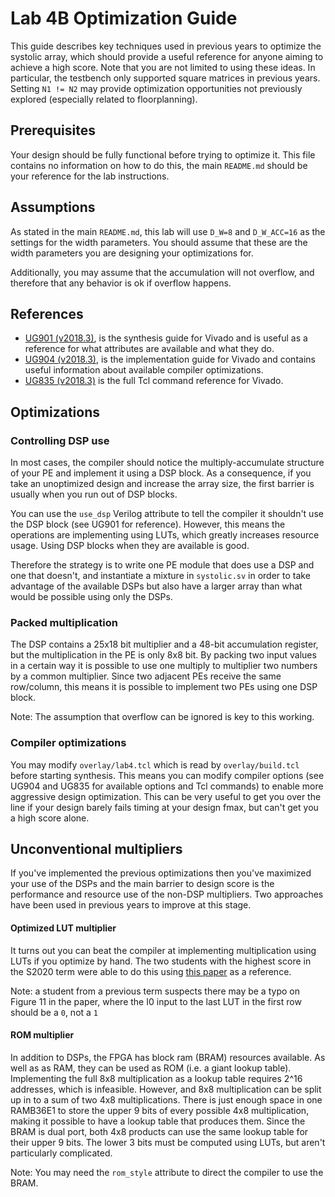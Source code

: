 # Lab 4B Optimization Guide

This guide describes key techniques used in previous years to optimize the
systolic array, which should provide a useful reference for anyone aiming to
achieve a high score. Note that you are not limited to using these ideas. In
particular, the testbench only supported square matrices in previous years.
Setting `N1 != N2` may provide optimization opportunities not previously
explored (especially related to floorplanning).

## Prerequisites

Your design should be fully functional before trying to optimize it. This
file contains no information on how to do this, the main `README.md` should be
your reference for the lab instructions.

## Assumptions

As stated in the main `README.md`, this lab will use `D_W=8` and `D_W_ACC=16`
as the settings for the width parameters. You should assume that these are the
width parameters you are designing your optimizations for.

Additionally, you may assume that the accumulation will not overflow, and
therefore that any behavior is ok if overflow happens.

## References

- [UG901 (v2018.3)](https://www.xilinx.com/support/documentation/sw_manuals/xilinx2018_3/ug901-vivado-synthesis.pdf),
is the synthesis guide for Vivado and is useful as a reference for what attributes are available and what they do.
- [UG904 (v2018.3)](https://www.xilinx.com/support/documentation/sw_manuals/xilinx2018_3/ug901-vivado-synthesis.pdf),
is the implementation guide for Vivado and contains useful information about available compiler optimizations.
- [UG835 (v2018.3)](https://www.xilinx.com/support/documentation/sw_manuals/xilinx2018_3/ug835-vivado-tcl-commands.pdf)
is the full Tcl command reference for Vivado.

## Optimizations

### Controlling DSP use

In most cases, the compiler should notice the multiply-accumulate structure of
your PE and implement it using a DSP block. As a consequence, if you take an
unoptimized design and increase the array size, the first barrier is usually
when you run out of DSP blocks.

You can use the `use_dsp` Verilog attribute to tell the compiler it shouldn't
use the DSP block (see UG901 for reference). However, this means the operations
are implementing using LUTs, which greatly increases resource usage. Using DSP
blocks when they are available is good.

Therefore the strategy is to write one PE module that does use a DSP and one
that doesn't, and instantiate a mixture in `systolic.sv` in order to take
advantage of the available DSPs but also have a larger array than what would
be possible using only the DSPs.

### Packed multiplication

The DSP contains a 25x18 bit multiplier and a 48-bit accumulation register,
but the multiplication in the PE is only 8x8 bit. By packing two input values
in a certain way it is possible to use one multiply to multiplier two numbers
by a common multiplier. Since two adjacent PEs receive the same row/column,
this means it is possible to implement two PEs using one DSP block.

Note: The assumption that overflow can be ignored is key to this working.

### Compiler optimizations

You may modify `overlay/lab4.tcl` which is read by `overlay/build.tcl` before
starting synthesis. This means you can modify compiler options (see UG904 and
UG835 for available options and Tcl commands) to enable more aggressive design
optimization. This can be very useful to get you over the line if your design
barely fails timing at your design fmax, but can't get you a high score alone.

## Unconventional multipliers

If you've implemented the previous optimizations then you've maximized your
use of the DSPs and the main barrier to design score is the performance and
resource use of the non-DSP multipliers. Two approaches have been used in
previous years to improve at this stage.

#### Optimized LUT multiplier

It turns out you can beat the compiler at implementing multiplication using
LUTs if you optimize by hand. The two students with the highest score in
the S2020 term were able to do this using
[this paper](https://www.mdpi.com/2073-431X/5/4/20) as a reference.

Note: a student from a previous term suspects there may be a typo on 
Figure 11 in the paper, where the I0 input to the last LUT in the first row 
should be a `0`, not a `1`

#### ROM multiplier

In addition to DSPs, the FPGA has block ram (BRAM) resources available. As well
as as RAM, they can be used as ROM (i.e. a giant lookup table). Implementing
the full 8x8 multiplication as a lookup table requires 2^16 addresses, which is
infeasible. However, and 8x8 multiplication can be split up in to a sum of two
4x8 multiplications. There is just enough space in one RAMB36E1 to store the
upper 9 bits of every possible 4x8 multiplication, making it possible to have a
lookup table that produces them. Since the BRAM is dual port, both 4x8
products can use the same lookup table for their upper 9 bits. The lower 3 bits
must be computed using LUTs, but aren't particularly complicated.

Note: You may need the `rom_style` attribute to direct the compiler to use the
BRAM.
